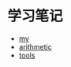 # 学习笔记

- [my](note/code-g/my.md)
- [arithmetic](note/code-g/arithmetic.md)
- [tools](note/code-g/tools.md)

